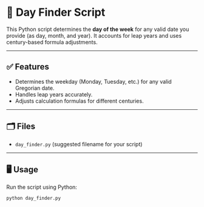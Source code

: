 # 📅 Day Finder Script

This Python script determines the **day of the week** for any valid date you provide (as day, month, and year). It accounts for leap years and uses century-based formula adjustments.

---

## ✅ Features

- Determines the weekday (Monday, Tuesday, etc.) for any valid Gregorian date.
- Handles leap years accurately.
- Adjusts calculation formulas for different centuries.

---

## 🗂️ Files

- `day_finder.py` (suggested filename for your script)

---

## 🖥️ Usage

Run the script using Python:

```bash
python day_finder.py
